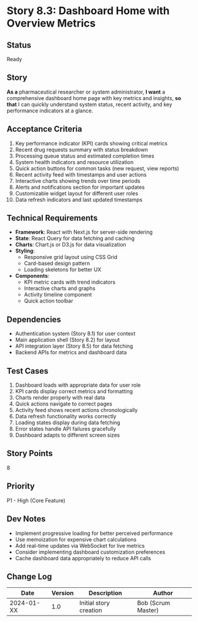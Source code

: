 # Story 8.3: Dashboard Home with Overview Metrics

## Status
Ready

## Story
**As a** pharmaceutical researcher or system administrator,
**I want** a comprehensive dashboard home page with key metrics and insights,
**so that** I can quickly understand system status, recent activity, and key performance indicators at a glance.

## Acceptance Criteria
1. Key performance indicator (KPI) cards showing critical metrics
2. Recent drug requests summary with status breakdown
3. Processing queue status and estimated completion times
4. System health indicators and resource utilization
5. Quick action buttons for common tasks (new request, view reports)
6. Recent activity feed with timestamps and user actions
7. Interactive charts showing trends over time periods
8. Alerts and notifications section for important updates
9. Customizable widget layout for different user roles
10. Data refresh indicators and last updated timestamps

## Technical Requirements
- **Framework**: React with Next.js for server-side rendering
- **State**: React Query for data fetching and caching
- **Charts**: Chart.js or D3.js for data visualization
- **Styling**:
  - Responsive grid layout using CSS Grid
  - Card-based design pattern
  - Loading skeletons for better UX
- **Components**:
  - KPI metric cards with trend indicators
  - Interactive charts and graphs
  - Activity timeline component
  - Quick action toolbar

## Dependencies
- Authentication system (Story 8.1) for user context
- Main application shell (Story 8.2) for layout
- API integration layer (Story 8.5) for data fetching
- Backend APIs for metrics and dashboard data

## Test Cases
1. Dashboard loads with appropriate data for user role
2. KPI cards display correct metrics and formatting
3. Charts render properly with real data
4. Quick actions navigate to correct pages
5. Activity feed shows recent actions chronologically
6. Data refresh functionality works correctly
7. Loading states display during data fetching
8. Error states handle API failures gracefully
9. Dashboard adapts to different screen sizes

## Story Points
8

## Priority
P1 - High (Core Feature)

## Dev Notes
- Implement progressive loading for better perceived performance
- Use memoization for expensive chart calculations
- Add real-time updates via WebSocket for live metrics
- Consider implementing dashboard customization preferences
- Cache dashboard data appropriately to reduce API calls

## Change Log
| Date | Version | Description | Author |
|------|---------|-------------|--------|
| 2024-01-XX | 1.0 | Initial story creation | Bob (Scrum Master) |